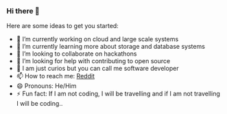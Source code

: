 ### Hi there 👋

Here are some ideas to get you started:

- 🔭 I’m currently working on cloud and large scale systems
- 🌱 I’m currently learning more about storage and database systems
- 👯 I’m looking to collaborate on hackathons
- 🤔 I’m looking for help with contributing to open source
- 💬 I am just curios but you can call me software developer
- 📫 How to reach me: [Reddit](https://www.reddit.com/user/pinak05)
- 😄 Pronouns: He/Him
- ⚡ Fun fact: If I am not coding, I will be travelling and if I am not travelling I will be coding..
